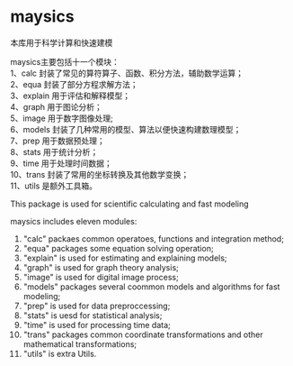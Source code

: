 # maysics
本库用于科学计算和快速建模

maysics主要包括十一个模块：<br/>
1、calc 封装了常见的算符算子、函数、积分方法，辅助数学运算；<br/>
2、equa 封装了部分方程求解方法；<br/>
3、explain 用于评估和解释模型；<br/>
4、graph 用于图论分析；<br/>
5、image 用于数字图像处理;<br/>
6、models 封装了几种常用的模型、算法以便快速构建数理模型；<br/>
7、prep 用于数据预处理；<br/>
8、stats 用于统计分析；<br/>
9、time 用于处理时间数据；<br/>
10、trans 封装了常用的坐标转换及其他数学变换；<br/>
11、utils 是额外工具箱。<br/>


This package is used for scientific calculating and fast modeling

maysics includes eleven modules:<br/>
1. "calc" packaes common operatoes, functions and integration method;<br/>
2. "equa" packages some equation solving operation;<br/>
3. "explain" is used for estimating and explaining models;<br/>
4. "graph" is used for graph theory analysis;<br/>
5. "image" is used for digital image process;<br/>
6. "models" packages several coommon models and algorithms for fast modeling;<br/>
7. "prep" is used for data preproccessing;<br/>
8. "stats" is uesd for statistical analysis;<br/>
9. "time" is used for processing time data;<br/>
10. "trans" packages common coordinate transformations and other mathematical transformations;<br/>
11. "utils" is extra Utils.